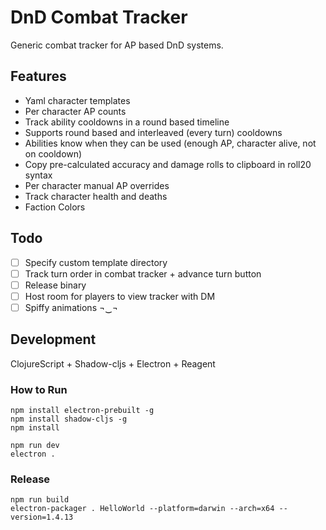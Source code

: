 # DnD Combat Tracker
Generic combat tracker for AP based DnD systems.

## Features
- Yaml character templates
- Per character AP counts
- Track ability cooldowns in a round based timeline
- Supports round based and interleaved (every turn) cooldowns
- Abilities know when they can be used (enough AP, character alive, not on cooldown)
- Copy pre-calculated accuracy and damage rolls to clipboard in roll20 syntax
- Per character manual AP overrides
- Track character health and deaths
- Faction Colors

## Todo
- [ ] Specify custom template directory
- [ ] Track turn order in combat tracker + advance turn button
- [ ] Release binary
- [ ] Host room for players to view tracker with DM
- [ ] Spiffy animations ¬‿¬

## Development
ClojureScript + Shadow-cljs + Electron + Reagent

### How to Run
```
npm install electron-prebuilt -g
npm install shadow-cljs -g
npm install

npm run dev
electron .
```

### Release
```
npm run build
electron-packager . HelloWorld --platform=darwin --arch=x64 --version=1.4.13
```
